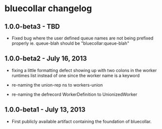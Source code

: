 # bluecollar changelog

## 1.0.0-beta3 - TBD

* Fixed bug where the user defined queue names are not being prefixed properly ie. queue-blah should be "bluecollar:queue-blah"

## 1.0.0-beta2 - July 16, 2013

* fixing a little formatting defect showing
  up with two colons in the worker runtimes
  list instead of one since the worker name
  is a keyword

* re-naming the union-rep ns to workers-union

* re-naming the defrecord WorkerDefinition to UnionizedWorker

## 1.0.0-beta1 - July 13, 2013

* First publicly available artifact containing the foundation of bluecollar.



